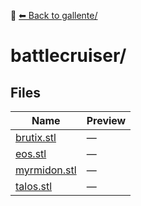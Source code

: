 📁 [⬅ Back to gallente/](../README.md)

# battlecruiser/

## Files

| Name | Preview |
|------|---------|
| [brutix.stl](./brutix.stl) | — |
| [eos.stl](./eos.stl) | — |
| [myrmidon.stl](./myrmidon.stl) | — |
| [talos.stl](./talos.stl) | — |